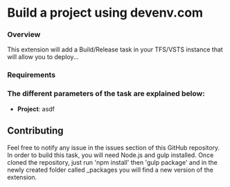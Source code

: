 # Build a project using devenv.com
### Overview
This extension will add a Build/Release task in your TFS/VSTS instance that will allow you to deploy...

### Requirements



### The different parameters of the task are explained below:

* **Project**: asdf

## Contributing

Feel free to notify any issue in the issues section of this GitHub repository. In order to build this task, you will need Node.js and gulp installed. Once cloned the repository, just run 'npm install' then 'gulp package' and in the newly created folder called _packages you will find a new version of the extension.